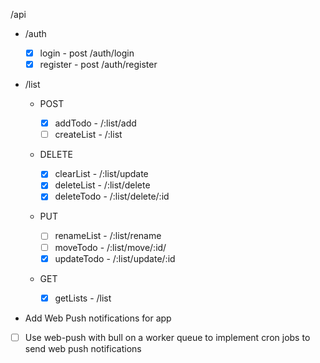 /api

-   /auth

    -   [x] login - post /auth/login
    -   [x] register - post /auth/register

-   /list

    -   POST

        -   [x] addTodo - /:list/add
        -   [ ] createList - /:list

    -   DELETE

        -   [x] clearList - /:list/update
        -   [x] deleteList - /:list/delete
        -   [x] deleteTodo - /:list/delete/:id

    -   PUT

        -   [ ] renameList - /:list/rename
        -   [ ] moveTodo - /:list/move/:id/
        -   [x] updateTodo - /:list/update/:id

    -   GET

        -   [x] getLists - /list

-   Add Web Push notifications for app

-   [ ] Use web-push with bull on a worker queue to implement cron jobs to send web push notifications
